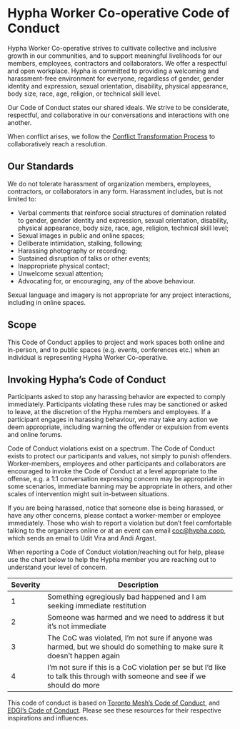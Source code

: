 
# Hypha Worker Co-operative Code of Conduct

Hypha Worker Co-operative strives to cultivate collective and inclusive growth in our communities, and to support meaningful livelihoods for our members, employees, contractors and collaborators. We offer a respectful and open workplace. Hypha is committed to providing a welcoming and harassment-free environment for everyone, regardless of gender, gender identity and expression, sexual orientation, disability, physical appearance, body size, race, age, religion, or technical skill level. 

Our Code of Conduct states our shared ideals. We strive to be considerate, respectful, and collaborative in our conversations and interactions with one another.

When conflict arises, we follow the [Conflict Transformation Process](conflict-transformation.md) to collaboratively reach a resolution. 

## Our Standards

We do not tolerate harassment of organization members, employees, contractors, or collaborators in any form. Harassment includes, but is not limited to:

* Verbal comments that reinforce social structures of domination related to gender, gender identity and expression, sexual orientation, disability, physical appearance, body size, race, age, religion, technical skill level;
* Sexual images in public and online spaces;
* Deliberate intimidation, stalking, following;
* Harassing photography or recording;
* Sustained disruption of talks or other events;
* Inappropriate physical contact;
* Unwelcome sexual attention;
* Advocating for, or encouraging, any of the above behaviour.

Sexual language and imagery is not appropriate for any project interactions, including in online spaces.

## Scope

This Code of Conduct applies to project and work spaces both online and in-person, and to public spaces (e.g. events, conferences etc.) when an individual is representing Hypha Worker Co-operative.

## Invoking Hypha’s Code of Conduct

Participants asked to stop any harassing behavior are expected to comply immediately. Participants violating these rules may be sanctioned or asked to leave, at the discretion of the Hypha members and employees. If a participant engages in harassing behaviour, we may take any action we deem appropriate, including warning the offender or expulsion from events and online forums.

Code of Conduct violations exist on a spectrum. The Code of Conduct exists to protect our participants and values, not simply to punish offenders. Worker-members, employees and other  participants and collaborators are encouraged to invoke the Code of Conduct at a level appropriate to the offense, e.g. a 1:1 conversation expressing concern may be appropriate in some scenarios, immediate banning may be appropriate in others, and other scales of intervention might suit in-between situations. 

If you are being harassed, notice that someone else is being harassed, or have any other concerns, please contact a worker-member or employee immediately. Those who wish to report a violation but don’t feel comfortable talking to the organizers online or at an event can email coc@hypha.coop, which sends an email to Udit Vira and Andi Argast.

When reporting a Code of Conduct violation/reaching out for help, please use the chart below to help the Hypha member you are reaching out to understand your level of concern.




| Severity | Description                                                                                                              |
| -------- | ------------------------------------------------------------------------------------------------------------------------ |
| 1        | Something egregiously bad happened and I am seeking immediate restitution                                                |
| 2        | Someone was harmed and we need to address it but it’s not immediate                                                      |
| 3         | The CoC was violated, I’m not sure if anyone was harmed, but we should do something to make sure it doesn’t happen again                                                                                                                         |
| 4        | I’m not sure if this is a CoC violation per se but I’d like to talk this through with someone and see if we should do more |



This code of conduct is based on [Toronto Mesh’s Code of Conduct](https://tomesh.net/code-of-conduct/), and [EDGI’s Code of Conduct](https://docs.google.com/document/d/1zqFPVjQ__x3tfcSlir-jeO7O-mcCh4oKyNNlJEpJMOU/edit). Please see these resources for their respective inspirations and influences. 
